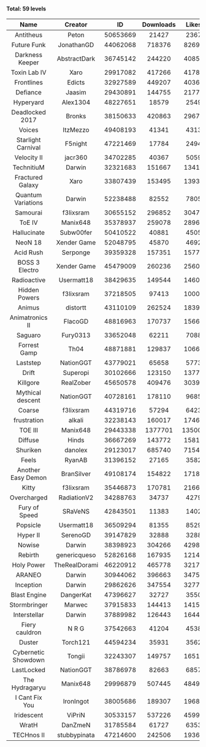 #### Total: 59 levels

| Name | Creator | ID | Downloads | Likes |
|:---:|:---:|:---:|:---:|:---:|
| Antitheus | Peton | 50653669 | 21427 | 2367
| Future Funk | JonathanGD | 44062068 | 718376 | 82692
| Darkness Keeper | AbstractDark | 36745142 | 244220 | 40851
| Toxin Lab IV | Xaro | 29917082 | 417266 | 41784
| Frontlines | Edicts | 32927589 | 449207 | 40366
| Defiance | Jaasim | 29430891 | 144755 | 21778
| Hyperyard | Alex1304 | 48227651 | 18579 | 2549
| Deadlocked 2017 | Bronks | 38150633 | 420863 | 29674
| Voices | ItzMezzo | 49408193 | 41341 | 4313
| Starlight Carnival | F5night | 47221469 | 17784 | 2494
| Velocity II | jacr360 | 34702285 | 40367 | 5059
| TechnitiuM | Darwin | 32321683 | 151667 | 13416
| Fractured Galaxy  | Xaro | 33807439 | 153495 | 13935
| Quantum Variations | Darwin | 52238488 | 82552 | 7805
| Samourai | f3lixsram | 30655152 | 296852 | 30471
| ToE IV  | Manix648 | 35378937 | 259078 | 28962
| Hallucinate | Subw00fer | 50410522 | 40881 | 4505
| NeoN 18 | Xender Game | 52048795 | 45870 | 4692
| Acid Rush | Serponge | 39359328 | 157351 | 15771
| BOSS 3 Electro | Xender Game | 45479009 | 260236 | 25607
| Radioactive | Usermatt18 | 38429635 | 149544 | 14606
| Hidden Powers | f3lixsram | 37218505 | 97413 | 10006
| Animus | distortt | 43110109 | 262524 | 18393
| Animatronics II | FlacoGD | 48816963 | 170737 | 15661
| Saguaro | Fury0313 | 33652048 | 62211 | 7088
| Forrest Gamp | Th04 | 48871881 | 129837 | 10665
| Laststep | NationGGT | 43779021 | 65658 | 5773
| Drift | Superopi | 30102666 | 123150 | 13771
| Killgore | RealZober | 45650578 | 409476 | 30390
| Mythical descent | NationGGT | 40728161 | 178110 | 9685
| Coarse | f3lixsram | 44319716 | 57294 | 6423
| frustration | alkali | 32238143 | 160017 | 17469
| TOE III | Manix648 | 29443338 | 1377701 | 135007
| Diffuse | Hinds | 36667269 | 143772 | 15816
| Shuriken | danolex | 29123017 | 685740 | 71544
| Feels | RyanAB | 31396152 | 27165 | 3582
| Another Easy Demon | BranSilver | 49108174 | 154822 | 17184
| Kitty | f3lixsram | 35446873 | 170781 | 21664
| Overcharged | RadiationV2 | 34288763 | 34737 | 4279
| Fury of Speed | SRaVeNS | 42843501 | 11383 | 1402
| Popsicle | Usermatt18 | 36509294 | 81355 | 8529
| Hyper II | SerenoGD | 39147829 | 32888 | 3288
| Nowise | Darwin | 38398923 | 304266 | 42987
| Rebirth | genericqueso | 52826168 | 167935 | 12144
| Holy Power | TheRealDorami | 46220912 | 465778 | 32172
| ARANEO | Darwin | 30944062 | 396663 | 34756
| Inception | Darwin | 29862626 | 347554 | 32770
| Blast Engine | DangerKat | 47396627 | 32727 | 3550
| Stormbringer | Marwec | 37915833 | 144413 | 14157
| Interstellar | Darwin | 37889982 | 126443 | 16446
| Fiery cauldron | N R G | 37542663 | 41204 | 4538
| Duster | Torch121 | 44594234 | 35931 | 3562
| Cybernetic Showdown  | Tongii | 32243307 | 149757 | 16518
| LastLocked | NationGGT | 38786978 | 82663 | 6857
| The Hydragaryu | Manix648 | 29996879 | 507445 | 48493
| I Cant Fix You | IronIngot | 38005686 | 189307 | 19685
| Iridescent | ViPriN | 30533157 | 537226 | 45991
| WratH | DanZmeN | 31785584 | 61727 | 6353
| TECHnos II | stubbypinata | 47214600 | 242506 | 19363
